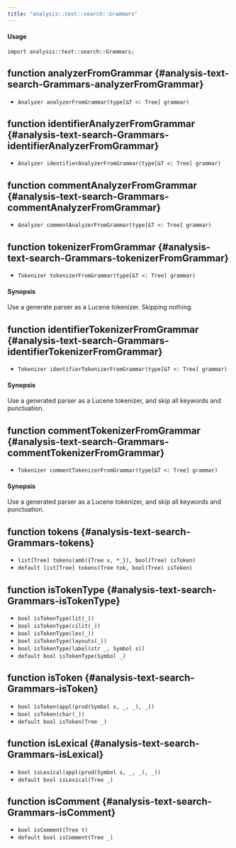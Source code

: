 ```yaml
---
title: "analysis::text::search::Grammars"
---
```


#### Usage

`import analysis::text::search::Grammars;`


## function analyzerFromGrammar {#analysis-text-search-Grammars-analyzerFromGrammar}

* ``Analyzer analyzerFromGrammar(type[&T <: Tree] grammar)``

## function identifierAnalyzerFromGrammar {#analysis-text-search-Grammars-identifierAnalyzerFromGrammar}

* ``Analyzer identifierAnalyzerFromGrammar(type[&T <: Tree] grammar)``

## function commentAnalyzerFromGrammar {#analysis-text-search-Grammars-commentAnalyzerFromGrammar}

* ``Analyzer commentAnalyzerFromGrammar(type[&T <: Tree] grammar)``

## function tokenizerFromGrammar {#analysis-text-search-Grammars-tokenizerFromGrammar}

* ``Tokenizer tokenizerFromGrammar(type[&T <: Tree] grammar)``

#### Synopsis

Use a generate parser as a Lucene tokenizer. Skipping nothing.

## function identifierTokenizerFromGrammar {#analysis-text-search-Grammars-identifierTokenizerFromGrammar}

* ``Tokenizer identifierTokenizerFromGrammar(type[&T <: Tree] grammar)``

#### Synopsis

Use a generated parser as a Lucene tokenizer, and skip all keywords and punctuation.

## function commentTokenizerFromGrammar {#analysis-text-search-Grammars-commentTokenizerFromGrammar}

* ``Tokenizer commentTokenizerFromGrammar(type[&T <: Tree] grammar)``

#### Synopsis

Use a generated parser as a Lucene tokenizer, and skip all keywords and punctuation.

## function tokens {#analysis-text-search-Grammars-tokens}

* ``list[Tree] tokens(amb({Tree x, *_}), bool(Tree) isToken)``
* ``default list[Tree] tokens(Tree tok, bool(Tree) isToken)``

## function isTokenType {#analysis-text-search-Grammars-isTokenType}

* ``bool isTokenType(lit(_))``
* ``bool isTokenType(cilit(_))``
* ``bool isTokenType(lex(_))``
* ``bool isTokenType(layouts(_))``
* ``bool isTokenType(label(str _, Symbol s))``
* ``default bool isTokenType(Symbol _)``

## function isToken {#analysis-text-search-Grammars-isToken}

* ``bool isToken(appl(prod(Symbol s, _, _), _))``
* ``bool isToken(char(_))``
* ``default bool isToken(Tree _)``

## function isLexical {#analysis-text-search-Grammars-isLexical}

* ``bool isLexical(appl(prod(Symbol s, _, _), _))``
* ``default bool isLexical(Tree _)``

## function isComment {#analysis-text-search-Grammars-isComment}

* ``bool isComment(Tree t)``
* ``default bool isComment(Tree _)``

